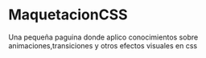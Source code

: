# MaquetacionCSS
Una pequeña paguina donde aplico conocimientos sobre animaciones,transiciones y otros efectos visuales  en css

